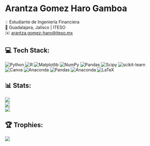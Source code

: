 # **Arantza Gomez Haro Gamboa**

💡 Estudiante de Ingeniería Financiera<br>📍 Guadalajara, Jalisco | ITESO<br>✉️ arantza.gomez-haro@iteso.mx


## 💻 Tech Stack:
![Python](https://img.shields.io/badge/python-3670A0?style=plastic&logo=python&logoColor=ffdd54) ![R](https://img.shields.io/badge/r-%23276DC3.svg?style=plastic&logo=r&logoColor=white) ![Matplotlib](https://img.shields.io/badge/Matplotlib-%23ffffff.svg?style=plastic&logo=Matplotlib&logoColor=black) ![NumPy](https://img.shields.io/badge/numpy-%23013243.svg?style=plastic&logo=numpy&logoColor=white) ![Pandas](https://img.shields.io/badge/pandas-%23150458.svg?style=plastic&logo=pandas&logoColor=white) ![Scipy](https://img.shields.io/badge/SciPy-%230C55A5.svg?style=plastic&logo=scipy&logoColor=%white) ![scikit-learn](https://img.shields.io/badge/scikit--learn-%23F7931E.svg?style=plastic&logo=scikit-learn&logoColor=white) ![Canva](https://img.shields.io/badge/Canva-%2300C4CC.svg?style=plastic&logo=Canva&logoColor=white) ![Anaconda](https://img.shields.io/badge/Anaconda-%2344A833.svg?style=plastic&logo=anaconda&logoColor=white) ![Pandas](https://img.shields.io/badge/pandas-%23150458.svg?style=plastic&logo=pandas&logoColor=white) ![Anaconda](https://img.shields.io/badge/Anaconda-%2344A833.svg?style=plastic&logo=anaconda&logoColor=white) ![LaTeX](https://img.shields.io/badge/latex-%23008080.svg?style=plastic&logo=latex&logoColor=white)

## 📊 Stats:
![](https://github-readme-stats.vercel.app/api?username=arantzaghg&theme=date_night&hide_border=false&include_all_commits=true&count_private=false)<br/>
![](https://nirzak-streak-stats.vercel.app/?user=arantzaghg&theme=date_night&hide_border=false)<br/>
![](https://github-readme-stats.vercel.app/api/top-langs/?username=arantzaghg&theme=date_night&hide_border=false&include_all_commits=true&count_private=false&layout=compact)

## 🏆 Trophies:
![](https://github-profile-trophy.vercel.app/?username=arantzaghg&theme=kacho_ga&no-frame=false&no-bg=false&margin-w=4)

<!-- Proudly created with GPRM ( https://gprm.itsvg.in ) -->
